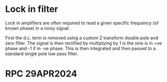 Lock in filter
==============

Lock in amplifiers are often required to read a given specific 
frequency (of known phase) in a noisy signal.

First the d.c. term is removed using a custom Z transform
double pole and zero filter.
The signal is then rectified by multiplying by 1 is
the sine is in +ve phase and -1 if in -ve phase.
This is then integrated and then passed to a standard single pole low pass filter.

RPC 29APR2024
=========================================================================
